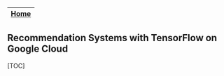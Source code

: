 
|[Home](../README.md)|
|-------|

## Recommendation Systems with TensorFlow on Google Cloud

[TOC]
            